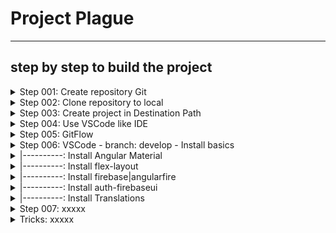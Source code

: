 # Project Plague
- - - -

## step by step to build the project

<details>
<summary>Step 001: Create repository Git </summary>

    [GIT]
    create repository Git. Empty. Nothing more.  	

</details>

<details>
  <summary>Step 002: Clone repository to local</summary>
  
	[SourceTree]
	Add new tab.  Clone
	Source path = https://github.com/HUGO-BENDER/plague.git
	Destination Path = C:\athlas_tempo\Cursos\ANGULAR\Plague
	Clone

</details>

<details>
  <summary>Step 003: Create project in Destination Path</summary>
  
	[cmd  or VSCode]
	Go to yout directory <C:\athlas_tempo\Cursos\ANGULAR>
  ```
    ng new <project> --style=scss --routing --skip-tests --force
	ng new Plague --style=less --routing --skip-tests --force
    {...}
	CREATE Plague/src/environments/environment.prod.ts (51 bytes)
	CREATE Plague/src/environments/environment.ts (658 bytes)
	CREATE Plague/src/app/app-routing.module.ts (245 bytes)
	CREATE Plague/src/app/app.module.ts (393 bytes)
	CREATE Plague/src/app/app.component.html (23115 bytes)
	CREATE Plague/src/app/app.component.ts (211 bytes)
	CREATE Plague/src/app/app.component.less (0 bytes)
	✔ Packages installed successfully.
    Directory is already under version control. Skipping initialization of git.
  ```

</details>

<details>
  <summary>Step 004: Use VSCode like IDE</summary>
  
	[VSCode]
	Open folder
	new terminal
	ng serve -o
	clean proyect -Delete all in app.component.html and put a simple <h 1>  OK.FUNCIONA
    Add this file StepByStep  
    Optional Config and plugin VS Code

</details>

<details>
  <summary>Step 005: GitFlow </summary>
  
	[SourceTree]
	Tag fist commit in main: "0.0.1"
	Create branch develop
	push branch
		
</details>

<details>
	  <summary>Step 006: VSCode - branch: develop - Install basics</summary>
</details>  
<details>
<summary>|----------: Install Angular Material </summary>
	  
		https://material.angular.io/guide/getting-started
    ng add @angular/material
    ? Choose a prebuilt theme name, or "custom" for a custom theme: Purple/Green
    ? Set up global Angular Material typography styles? No   
    ? Include the Angular animations module? Include and enable animations
    ng g m share/modules/shareMaterial
    -- Edit share-material.module.ts
    import { MatToolbarModule } from '@angular/material/toolbar';
    @NgModule({
      declarations: [],
      imports: [
        MatToolbarModule
      ]
    -- Edit app.module.ts
    import { ShareMaterialModule } from './share/modules/share-material/share-material.module';
    @NgModule({
      imports: [
        ShareMaterialModule

</details>

<details>
	  <summary>|----------: Install flex-layout </summary>
		
    https://github.com/angular/flex-layout#angular-flex-layout
    Read!!--> https://tburleson-layouts-demos.firebaseapp.com/#/docs
		Install flex-layout
    npm i -s @angular/flex-layout @angular/cdk
    -- Edit share-material.module.ts
    import { FlexLayoutModule } from '@angular/flex-layout';
    @NgModule({
      imports: [
        FlexLayoutModule,

</details>
<details>
	  <summary>|----------: Install firebase|angularfire </summary>
		
    [firebase]
    https://console.firebase.google.com/
    follow: Agrega Firebase a tu aplicación web
    1. Registrar app
    2. Agrega el SDK de Firebase
    2.1. npm install firebase   If is necesary --legacy-peer-deps
    2.2. We NOT use SDK Javascrit. We use angularFire
    3. npm install -g firebase-tools
    4. Firebase Hosting
    4.1 firebase login
    [angularfire]
    https://github.com/angular/angularfire/blob/HEAD/docs/install-and-setup.md
		1. ng add @angular/fire
    1. WorkAround npm install @angular/fire@7.4.1 --legacy-peer-deps 
    2. export const environment = {  firebaseConfig: { ... } }


			
</details>
<details>
	  <summary>|----------: Install auth-firebaseui </summary>
		
			xxxxxxxxxxxxxxxxxxxxxxx
			
</details>

<details>
	  <summary>|----------: Install Translations </summary>
		
			xxxxxxxxxxxxxxxxxxxxxxx
			
</details>	


<details>
  <summary>Step 007: xxxxx </summary>
  
	[xxxx]
	
		xxxxxxxxxxxxxxxxxxxxxxx
		
		xxxxxxxxxxxxxxxxxxxxxxx
		
		xxxxxxxxxxxxxxxxxxxxxxx
		
</details>

<details>
  <summary> Tricks: xxxxx </summary>
  
	[npm ERR! peer ]
	use --legacy-peer-deps
  or
  ng update


		
</details>
